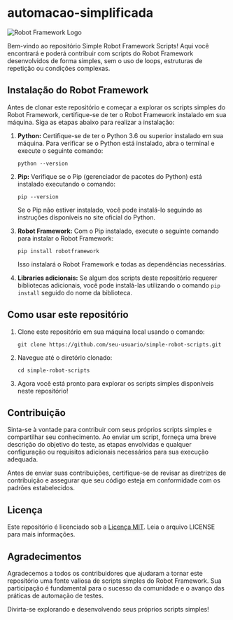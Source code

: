 # automacao-simplificada

![Robot Framework Logo](https://upload.wikimedia.org/wikipedia/commons/e/e4/Robot-framework-logo.png)

Bem-vindo ao repositório Simple Robot Framework Scripts! Aqui você encontrará e poderá contribuir com scripts do Robot Framework desenvolvidos de forma simples, sem o uso de loops, estruturas de repetição ou condições complexas.

## Instalação do Robot Framework

Antes de clonar este repositório e começar a explorar os scripts simples do Robot Framework, certifique-se de ter o Robot Framework instalado em sua máquina. Siga as etapas abaixo para realizar a instalação:

1. **Python:** Certifique-se de ter o Python 3.6 ou superior instalado em sua máquina. Para verificar se o Python está instalado, abra o terminal e execute o seguinte comando:
   ```
   python --version
   ```

2. **Pip:** Verifique se o Pip (gerenciador de pacotes do Python) está instalado executando o comando:
   ```
   pip --version
   ```

   Se o Pip não estiver instalado, você pode instalá-lo seguindo as instruções disponíveis no site oficial do Python.

3. **Robot Framework:** Com o Pip instalado, execute o seguinte comando para instalar o Robot Framework:
   ```
   pip install robotframework
   ```

   Isso instalará o Robot Framework e todas as dependências necessárias.

4. **Libraries adicionais:** Se algum dos scripts deste repositório requerer bibliotecas adicionais, você pode instalá-las utilizando o comando `pip install` seguido do nome da biblioteca.

## Como usar este repositório

1. Clone este repositório em sua máquina local usando o comando:
   ```
   git clone https://github.com/seu-usuario/simple-robot-scripts.git
   ```

2. Navegue até o diretório clonado:
   ```
   cd simple-robot-scripts
   ```

3. Agora você está pronto para explorar os scripts simples disponíveis neste repositório!

## Contribuição

Sinta-se à vontade para contribuir com seus próprios scripts simples e compartilhar seu conhecimento. Ao enviar um script, forneça uma breve descrição do objetivo do teste, as etapas envolvidas e qualquer configuração ou requisitos adicionais necessários para sua execução adequada.

Antes de enviar suas contribuições, certifique-se de revisar as diretrizes de contribuição e assegurar que seu código esteja em conformidade com os padrões estabelecidos.

## Licença

Este repositório é licenciado sob a [Licença MIT](https://github.com/seu-usuario/simple-robot-scripts/blob/main/LICENSE). Leia o arquivo LICENSE para mais informações.

## Agradecimentos

Agradecemos a todos os contribuidores que ajudaram a tornar este repositório uma fonte valiosa de scripts simples do Robot Framework. Sua participação é fundamental para o sucesso da comunidade e o avanço das práticas de automação de testes.

Divirta-se explorando e desenvolvendo seus próprios scripts simples!
